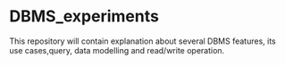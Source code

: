 # DBMS_experiments
This repository will contain explanation about several DBMS features, its use cases,query, data modelling and read/write operation. 
